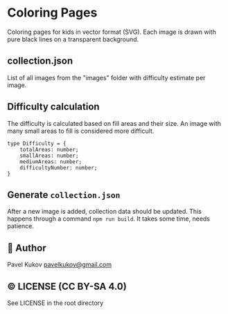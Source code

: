 # Coloring Pages
Coloring pages for kids in vector format (SVG). Each image is drawn with pure black lines on a transparent background.

## collection.json
List of all images from the "images" folder with difficulty estimate per image.

## Difficulty calculation
The difficulty is calculated based on fill areas and their size. An image with many small areas to fill is considered more difficult.

```
type Difficulty = {
    totalAreas: number;
    smallAreas: number;
    mediumAreas: number;
    difficultyNumber: number;
}
```

## Generate `collection.json`
After a new image is added, collection data should be updated. This happens through a command `npm run build`. It takes some time, needs patience.

## 👋 Author
Pavel Kukov <pavelkukov@gmail.com>

## © LICENSE (CC BY-SA 4.0)
See LICENSE in the root directory